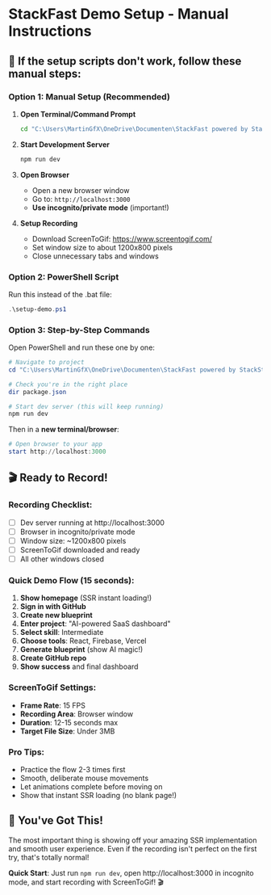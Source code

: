 # StackFast Demo Setup - Manual Instructions

## 🚨 **If the setup scripts don't work, follow these manual steps:**

### **Option 1: Manual Setup (Recommended)**

1. **Open Terminal/Command Prompt**
   ```bash
   cd "C:\Users\MartinGfX\OneDrive\Documenten\StackFast powered by StackStudio"
   ```

2. **Start Development Server**
   ```bash
   npm run dev
   ```

3. **Open Browser**
   - Open a new browser window
   - Go to: `http://localhost:3000`
   - **Use incognito/private mode** (important!)

4. **Setup Recording**
   - Download ScreenToGif: https://www.screentogif.com/
   - Set window size to about 1200x800 pixels
   - Close unnecessary tabs and windows

### **Option 2: PowerShell Script**

Run this instead of the .bat file:
```powershell
.\setup-demo.ps1
```

### **Option 3: Step-by-Step Commands**

Open PowerShell and run these one by one:

```powershell
# Navigate to project
cd "C:\Users\MartinGfX\OneDrive\Documenten\StackFast powered by StackStudio"

# Check you're in the right place
dir package.json

# Start dev server (this will keep running)
npm run dev
```

Then in a **new terminal/browser**:
```powershell
# Open browser to your app
start http://localhost:3000
```

## 🎬 **Ready to Record!**

### **Recording Checklist:**
- [ ] Dev server running at http://localhost:3000
- [ ] Browser in incognito/private mode
- [ ] Window size: ~1200x800 pixels
- [ ] ScreenToGif downloaded and ready
- [ ] All other windows closed

### **Quick Demo Flow (15 seconds):**
1. **Show homepage** (SSR instant loading!)
2. **Sign in with GitHub**
3. **Create new blueprint**
4. **Enter project**: "AI-powered SaaS dashboard"
5. **Select skill**: Intermediate
6. **Choose tools**: React, Firebase, Vercel
7. **Generate blueprint** (show AI magic!)
8. **Create GitHub repo**
9. **Show success** and final dashboard

### **ScreenToGif Settings:**
- **Frame Rate**: 15 FPS
- **Recording Area**: Browser window
- **Duration**: 12-15 seconds max
- **Target File Size**: Under 3MB

### **Pro Tips:**
- Practice the flow 2-3 times first
- Smooth, deliberate mouse movements
- Let animations complete before moving on
- Show that instant SSR loading (no blank page!)

## 🚀 **You've Got This!**

The most important thing is showing off your amazing SSR implementation and smooth user experience. Even if the recording isn't perfect on the first try, that's totally normal!

**Quick Start**: Just run `npm run dev`, open http://localhost:3000 in incognito mode, and start recording with ScreenToGif! 🎬

